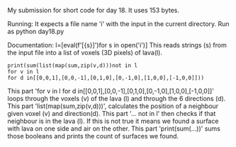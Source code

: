 My submission for short code for day 18. It uses 153 bytes.

Running:
It expects a file name 'i' with the input in the current directory.
Run as
    python day18.py

Documentation:
    l=[eval(f'[{s}]')for s in open('i')]
This reads strings (s) from the input file into a list of voxels (3D pixels) of lava(l).

    print(sum(list(map(sum,zip(v,d)))not in l
    for v in l
    for d in[[0,0,1],[0,0,-1],[0,1,0],[0,-1,0],[1,0,0],[-1,0,0]]))
This part 'for v in l for d in[[0,0,1],[0,0,-1],[0,1,0],[0,-1,0],[1,0,0],[-1,0,0]]' loops through the voxels (v) of the lava (l) and through the 6 directions (d).
This part 'list(map(sum,zip(v,d)))', calculates the position of a neighbour given voxel (v) and direction(d).
This part '... not in l' then checks if that neighbour is in the lava (l). If this is not true it means we found a surface with lava on one side and air on the other.
This part 'print(sum(...))' sums those booleans and prints the count of surfaces we found.

